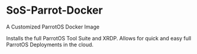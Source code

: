 # SoS-Parrot-Docker
A Customized ParrotOS Docker Image

Installs the full ParrotOS Tool Suite and XRDP. Allows for quick and easy full ParrotOS Deployments in the cloud.
